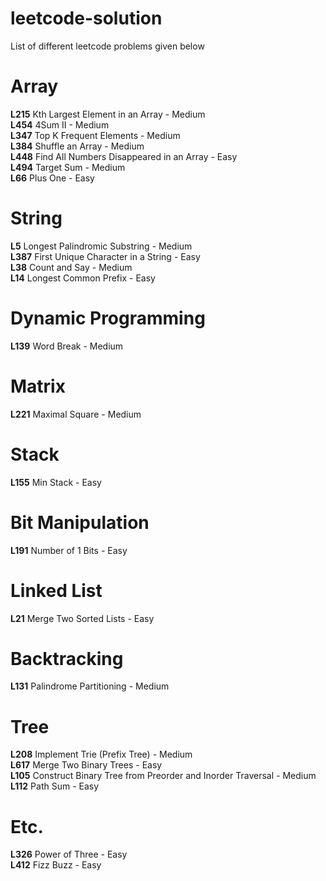 # leetcode-solution
List of different leetcode problems given below


# Array
<b>L215</b> Kth Largest Element in an Array - Medium </br>
<b>L454</b> 4Sum II - Medium </br>
<b>L347</b> Top K Frequent Elements - Medium </br>
<b>L384</b> Shuffle an Array - Medium </br>
<b>L448</b> Find All Numbers Disappeared in an Array - Easy </br>
<b>L494</b> Target Sum - Medium </br>
<b>L66</b> Plus One - Easy </br>

# String
<b>L5</b> Longest Palindromic Substring - Medium </br>
<b>L387</b> First Unique Character in a String - Easy </br>
<b>L38</b> Count and Say - Medium </br>
<b>L14</b> Longest Common Prefix - Easy </br>

# Dynamic Programming
<b>L139</b> Word Break - Medium </br>

# Matrix
<b>L221</b> Maximal Square - Medium </br>

# Stack
<b>L155</b> Min Stack - Easy

# Bit Manipulation
<b>L191</b> Number of 1 Bits - Easy

# Linked List
<b>L21</b> Merge Two Sorted Lists - Easy

# Backtracking
<b>L131</b> Palindrome Partitioning - Medium

# Tree
<b>L208</b> Implement Trie (Prefix Tree) - Medium </br>
<b>L617</b> Merge Two Binary Trees - Easy </br>
<b>L105</b> Construct Binary Tree from Preorder and Inorder Traversal - Medium </br>
<b>L112</b> Path Sum - Easy </br>

# Etc.
<b>L326</b> Power of Three - Easy </br>
<b>L412</b> Fizz Buzz - Easy </br>
